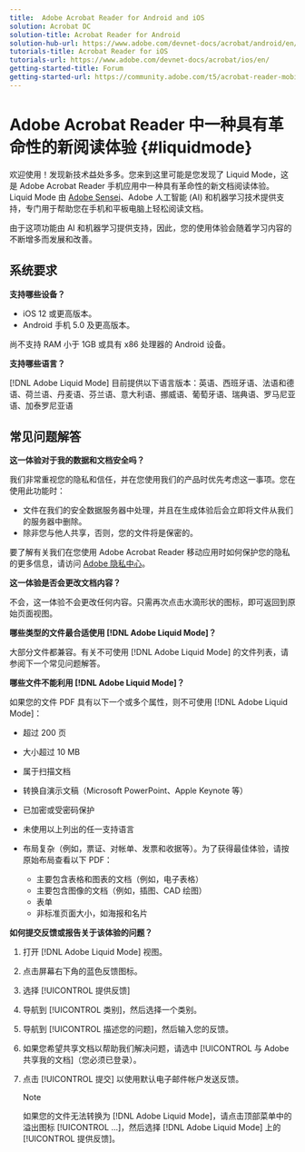 ```yaml
---
title:  Adobe Acrobat Reader for Android and iOS
solution: Acrobat DC
solution-title: Acrobat Reader for Android
solution-hub-url: https://www.adobe.com/devnet-docs/acrobat/android/en/
tutorials-title: Acrobat Reader for iOS
tutorials-url: https://www.adobe.com/devnet-docs/acrobat/ios/en/
getting-started-title: Forum
getting-started-url: https://community.adobe.com/t5/acrobat-reader-mobile/bd-p/acrobat-reader-mobile?page=1&sort=latest_replies&filter=all
---
```


# Adobe Acrobat Reader 中一种具有革命性的新阅读体验 {#liquidmode}

欢迎使用！发现新技术益处多多。您来到这里可能是您发现了 Liquid Mode，这是 Adobe Acrobat Reader 手机应用中一种具有革命性的新文档阅读体验。Liquid Mode 由 [Adobe Sensei](https://www.adobe.com/cn/sensei.html)、Adobe 人工智能 (AI) 和机器学习技术提供支持，专门用于帮助您在手机和平板电脑上轻松阅读文档。

由于这项功能由 AI 和机器学习提供支持，因此，您的使用体验会随着学习内容的不断增多而发展和改善。

## 系统要求

**支持哪些设备？**

* iOS 12 或更高版本。
* Android 手机 5.0 及更高版本。 

尚不支持 RAM 小于 1GB 或具有 x86 处理器的 Android 设备。

**支持哪些语言？**

[!DNL Adobe Liquid Mode] 目前提供以下语言版本：英语、西班牙语、法语和德语、荷兰语、丹麦语、芬兰语、意大利语、挪威语、葡萄牙语、瑞典语、罗马尼亚语、加泰罗尼亚语

## 常见问题解答

**这一体验对于我的数据和文档安全吗？**

我们非常重视您的隐私和信任，并在您使用我们的产品时优先考虑这一事项。您在使用此功能时：

* 文件在我们的安全数据服务器中处理，并且在生成体验后会立即将文件从我们的服务器中删除。
* 除非您与他人共享，否则，您的文件将是保密的。

要了解有关我们在您使用 Adobe Acrobat Reader 移动应用时如何保护您的隐私的更多信息，请访问 [Adobe 隐私中心](https://www.adobe.com/cn/privacy.html)。

**这一体验是否会更改文档内容？**

不会，这一体验不会更改任何内容。只需再次点击水滴形状的图标，即可返回到原始页面视图。

**哪些类型的文件最合适使用 [!DNL Adobe Liquid Mode]？**

大部分文件都兼容。有关不可使用 [!DNL Adobe Liquid Mode] 的文件列表，请参阅下一个常见问题解答。 

**哪些文件不能利用 [!DNL Adobe Liquid Mode]？**

如果您的文件 PDF 具有以下一个或多个属性，则不可使用 [!DNL Adobe Liquid Mode]：

* 超过 200 页
* 大小超过 10 MB
* 属于扫描文档
* 转换自演示文稿（Microsoft PowerPoint、Apple Keynote 等）
* 已加密或受密码保护
* 未使用以上列出的任一支持语言
* 布局复杂（例如，票证、对帐单、发票和收据等）。为了获得最佳体验，请按原始布局查看以下 PDF：

    * 主要包含表格和图表的文档（例如，电子表格）
    * 主要包含图像的文档（例如，插图、CAD 绘图）
    * 表单
    * 非标准页面大小，如海报和名片

**如何提交反馈或报告关于该体验的问题？**

1. 打开 [!DNL Adobe Liquid Mode] 视图。
1. 点击屏幕右下角的蓝色反馈图标。
1. 选择 [!UICONTROL 提供反馈]
1. 导航到 [!UICONTROL 类别]，然后选择一个类别。
1. 导航到 [!UICONTROL 描述您的问题]，然后输入您的反馈。
1. 如果您希望共享文档以帮助我们解决问题，请选中 [!UICONTROL 与 Adobe 共享我的文档]（您必须已登录）。
1. 点击 [!UICONTROL 提交] 以使用默认电子邮件帐户发送反馈。

   >[!NOTE]
   >
   >如果您的文件无法转换为 [!DNL Adobe Liquid Mode]，请点击顶部菜单中的溢出图标 [!UICONTROL ...]，然后选择 [!DNL Adobe Liquid Mode] 上的 [!UICONTROL 提供反馈]。
